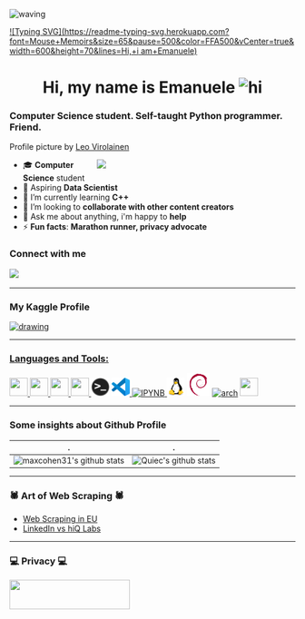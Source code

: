 <div align="left" >

 ![waving](https://capsule-render.vercel.app/api?type=waving&height=90&color=gradient)
 
 [![Typing SVG](https://readme-typing-svg.herokuapp.com?font=Mouse+Memoirs&size=65&pause=500&color=FFA500&vCenter=true&width=600&height=70&lines=Hi,+i am+Emanuele)](https://git.io/typing-svg)

<h1 align="center">  Hi, my name is Emanuele <img src="https://user-images.githubusercontent.com/1303154/88677602-1635ba80-d120-11ea-84d8-d263ba5fc3c0.gif" width="29" alt="hi"></h1>

### Computer Science student. Self-taught Python programmer. Friend. 
Profile picture by [Leo Virolainen](https://www.artstation.com/leopaulartur)

<img src="https://raw.githubusercontent.com/MicaelliMedeiros/micaellimedeiros/master/image/computer-illustration.png" min-width="380px" max-width="400px" width="350px" align="right">

- 🎓 **Computer Science** student
- 🔭 Aspiring **Data Scientist**                                                      
- 🌱 I’m currently learning **C++**
- 👯 I’m looking to **collaborate with other content creators**
- 💬 Ask me about anything, i'm happy to **help**                                                                                   
- ⚡ **Fun facts**: **Marathon runner, privacy advocate**

### Connect with me

[![](https://img.shields.io/badge/-protonmail-black?style=for-the-badge&logo=protonmail)](mailto:led93@protonmail.com)


---
### My Kaggle Profile

<a href="https://www.kaggle.com/maxcohen31"><img src="https://res.cloudinary.com/importdata/image/upload/v1595012924/kaggle_ksaktb.png" alt="drawing" width="75"/>  

---

### Languages and Tools:

   <a href="https://www.python.org/" target="_blank"> <img height="32" width="32" src="https://img.icons8.com/color/48/000000/python--v1.png"/> </a>
   <a href="https://git-scm.com/" target="_blank"> <img height="32" width="32" src="https://img.icons8.com/color/48/000000/git.png"/> </a> 
   <a href="https://github.com/" target="_blank"> <img height="32" width="32" src="https://img.icons8.com/fluency/48/000000/github.png"/> </a>
   <a href="https://www.mysql.com/" target="_blank"> <img height="32" width="32" src="https://img.icons8.com/fluency/344/mysql-logo.png"/> </a>
   <a href="https://help.ubuntu.com/community/UsingTheTerminal" target="_blank"><img height="32" width="32" src="https://raw.githubusercontent.com/github/explore/80688e429a7d4ef2fca1e82350fe8e3517d3494d/topics/terminal/terminal.png" /></a>
   <a href="https://code.visualstudio.com/" target="_blank"> <img height="32" width="32" src="https://raw.githubusercontent.com/github/explore/80688e429a7d4ef2fca1e82350fe8e3517d3494d/topics/visual-studio-code/visual-studio-code.png" /> </a> 
   <a href="https://jupyter.org/" target="_blank"> <img src="https://www.vectorlogo.zone/logos/jupyter/jupyter-icon.svg" alt="IPYNB" width="32" height="32"/> </a> 
   <a href="https://www.linux.org/" target="_blank"><img src="https://raw.githubusercontent.com/devicons/devicon/master/icons/linux/linux-original.svg" alt="linux" width="32" height="32"/></a>
   <a href="https://www.debian.org" targer="blank"><img src="https://raw.githubusercontent.com/devicons/devicon/master/icons/debian/debian-original.svg" width=40/></a>
   <a href="https://archlinux.org/" target="_blank"> <img src="https://upload.wikimedia.org/wikipedia/commons/a/a5/Archlinux-icon-crystal-64.svg" alt="arch" width=40/></a> 
<a href="https://www.gnu.org/software/bash/" target="_blank"><img src="https://img.icons8.com/doodle/48/000000/bash.png"  width="32" height="32"/> </a> 

---   
   
### Some insights about Github Profile
| .                                                                                                                                       | .                                                                                                                         |
|-----------------------------------------------------------------------------------------------------------------------------------------|---------------------------------------------------------------------------------------------------------------------------|
| ![maxcohen31's github stats](https://github-readme-stats.vercel.app/api?username=maxcohen31&show_icons=true&theme=midnight-purple&include_all_commits=true) | ![Quiec's github stats](https://github-readme-stats.vercel.app/api/top-langs/?username=maxcohen31&theme=midnight-purple&layout=compact) |

---

### :spider: Art of Web Scraping :spider:
- [Web Scraping in EU](https://discoverdigitallaw.com/is-web-scraping-legal-short-guide-on-scraping-under-the-eu-jurisdiction/)
- [LinkedIn vs hiQ Labs](https://casetext.com/case/hiq-labs-inc-v-linkedin-corp-4)

---

### :computer: Privacy :computer:
<a href="https://www.eff.org" target="_blank"><img src="https://user-images.githubusercontent.com/73888184/196025747-dca3ced1-0e13-4c26-a731-a7ce7f21ee9a.png"  width="212" height="52"/> </a>

